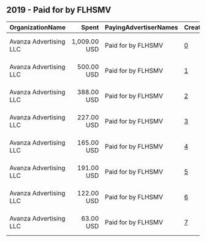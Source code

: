## 2019 - Paid for by FLHSMV 
|OrganizationName|Spent|PayingAdvertiserNames|CreativeUrls|Impressions|Genders|AgeBrackets|CountryCodes|BillingAddresses|CandidateBallotInformation|
|:---|---:|:---|:---|---:|:---|:---|:---|:---|:---|
|Avanza Advertising  LLC|1,009.00 USD|Paid for by FLHSMV|[0](https://www.snap.com/political-ads/asset/0640767b60184e59d3f50a0f6e67694f0ebca0d66e0daf229ff39a6ded34dc13?mediaType=mp4)|656,515||14-21|united states|"5465 NW 36th St. Ste 100,Miami Springs,33166,US"|Teen Driver Safety|
|Avanza Advertising  LLC|500.00 USD|Paid for by FLHSMV|[1](https://www.snap.com/political-ads/asset/1dd94bbdf220c99c6c510787405e48735f4a6cd64155e7c1369b3ac2f89c519a?mediaType=png)|323,323||14-21|united states|"5465 NW 36th St. Ste 100,Miami Springs,33166,US"|Teen Driver Safety|
|Avanza Advertising  LLC|388.00 USD|Paid for by FLHSMV|[2](https://www.snap.com/political-ads/asset/579f343e28faec50e48719f2f5640fe24cec043c19560640fb2d0afb0941a672?mediaType=mp4)|251,599||14-21|united states|"5465 NW 36th St. Ste 100,Miami Springs,33166,US"|Teen Driver Safety|
|Avanza Advertising  LLC|227.00 USD|Paid for by FLHSMV|[3](https://www.snap.com/political-ads/asset/a4087de39028a059d242de96eeb3efa9652089c4505aa3834d0a1bcf38f1e795?mediaType=png)|146,002||14-21|united states|"5465 NW 36th St. Ste 100,Miami Springs,33166,US"|Teen Driver Safety|
|Avanza Advertising  LLC|165.00 USD|Paid for by FLHSMV|[4](https://www.snap.com/political-ads/asset/806bb57d07fefbb1c622e85651458d002fe527d976c4ff52aa24dbc176fcc2b1?mediaType=png)|78,960||14-21|united states|"5465 NW 36th St. Ste 100,Miami Springs,33166,US"|Teen Driver Safety|
|Avanza Advertising  LLC|191.00 USD|Paid for by FLHSMV|[5](https://www.snap.com/political-ads/asset/d9b17a17e2e99abdcebb25cc63b49fbdf3176ce910989518789640e75320b45a?mediaType=mp4)|66,308||18-34|united states|"5465 NW 36th St. Ste 100,Miami Springs,33166,US"||
|Avanza Advertising  LLC|122.00 USD|Paid for by FLHSMV|[6](https://www.snap.com/political-ads/asset/56277920a30e41a74d562cd213053f668c599a4f232e0d4e751fde3ed5006d63?mediaType=mp4)|43,219||18-34|united states|"5465 NW 36th St. Ste 100,Miami Springs,33166,US"||
|Avanza Advertising  LLC|63.00 USD|Paid for by FLHSMV|[7](https://www.snap.com/political-ads/asset/c9d05d03f715c0cb302dde5eeae6fcbedcd726afd592313209de8a2cb3cd2dda?mediaType=mp4)|37,676||14-21|united states|"5465 NW 36th St. Ste 100,Miami Springs,33166,US"|Teen Driver Safety|
